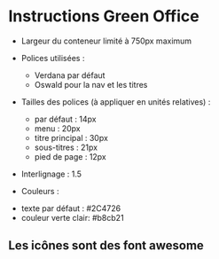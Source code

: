 # Instructions Green Office

- Largeur du conteneur limité à 750px maximum

- Polices utilisées :

  - Verdana par défaut
  - Oswald pour la nav et les titres

- Tailles des polices (à appliquer en unités relatives) :

  - par défaut : 14px
  - menu : 20px
  - titre principal : 30px
  - sous-titres : 21px
  - pied de page : 12px

- Interlignage : 1.5

- Couleurs :

* texte par défaut : #2C4726
* couleur verte clair: #b8cb21

## Les icônes sont des font awesome
